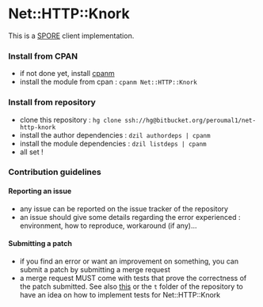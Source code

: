 # Net::HTTP::Knork #

This is a [SPORE](https://github.com/SPORE/specifications/blob/master/spore_description.pod) client implementation.

### Install from CPAN ###

* if not done yet, install [cpanm](https://metacpan.org/pod/App::cpanminus#INSTALLATION)
* install the module from cpan : `cpanm Net::HTTP::Knork`

### Install from repository ###

* clone this repository : `hg clone ssh://hg@bitbucket.org/peroumal1/net-http-knork`
* install the author dependencies : `dzil authordeps | cpanm`
* install the module dependencies : `dzil listdeps | cpanm`
* all set !

### Contribution guidelines ###

#### Reporting an issue ####

* any issue can be reported on the issue tracker of the repository 
* an issue should give some details regarding the error experienced : environment, how to reproduce, workaround (if any)...

#### Submitting a patch ####

* if you find an error or want an improvement on something, you can submit a patch by submitting a merge request 
* a merge request MUST come with tests that prove the correctness of the patch submitted. See also [this](https://metacpan.org/pod/Net::HTTP::Knork#TESTING) or the `t` folder of the repository to have an idea on how to implement tests for Net::HTTP::Knork